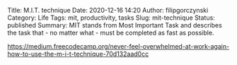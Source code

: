 Title: M.I.T. technique
Date: 2020-12-16 14:20
Author: filipgorczynski
Category: Life
Tags: mit, productivity, tasks
Slug: mit-technique
Status: published
Summary: MIT stands from Most Important Task and describes the task that - no matter what - must be completed as fast as possible.

https://medium.freecodecamp.org/never-feel-overwhelmed-at-work-again-how-to-use-the-m-i-t-technique-70d132aad0cc
